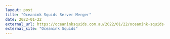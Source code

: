 ```yaml
---
layout: post
title: "Oceanink Squids Server Merger"
date: 2022-01-22
external_url: https://oceaninksquids.com.au/2022/01/22/oceanink-squids-server-merges/
external_site: "Oceanink Squids"
---
```


